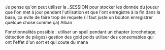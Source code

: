 Je pense qu'on peut utiliser la _SESSION pour stocker les donnée du joueur que l'on met à jour pendant l'utilisation et que l'ont enregistre à la fin dans la base,
ça evite de faire trop de requete (il faut juste un bouton enregistrer quelque chose comme ça)
Alban

Fonctionnalités possible :
  utiliser un spell pendant un chapter (crochetage, détection de pièges)
  gestion des gold
  poids
  utiliser des consomables qui ont l'effet d'un sort et qui coute du mana


